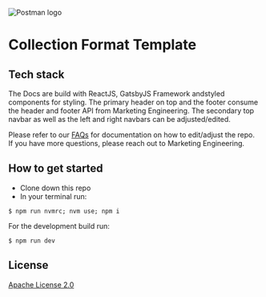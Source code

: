 ![Postman logo](https://assets.getpostman.com/common-share/postman-github-logo.png "Postman logo")

# Collection Format Template

## Tech stack

The Docs are build with ReactJS, GatsbyJS Framework andstyled components for styling. The primary header on top and the footer consume the header and footer API from Marketing Engineering. The secondary top navbar as well as the left and right navbars can be adjusted/edited.

Please refer to our [FAQs](https://postmanlabs.atlassian.net/wiki/spaces/MT/pages/4287037690/Marketing+Docs+Template) for documentation on how to edit/adjust the repo. If you have more questions, please reach out to Marketing Engineering.

## How to get started

* Clone down this repo 
* In your terminal run:

```
$ npm run nvmrc; nvm use; npm i

```

For the development build run:

```
$ npm run dev

```

## License

[Apache License 2.0](LICENSE)
